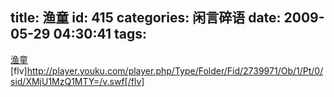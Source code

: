 title: 渔童
id: 415
categories: 闲言碎语
date: 2009-05-29 04:30:41
tags:
---

<span>[<span>渔童</span>](http://www.youku.com/playlist_show/id_2739971.html)</span>
</br>[flv]http://player.youku.com/player.php/Type/Folder/Fid/2739971/Ob/1/Pt/0/sid/XMjU1MzQ1MTY=/v.swf[/flv]
